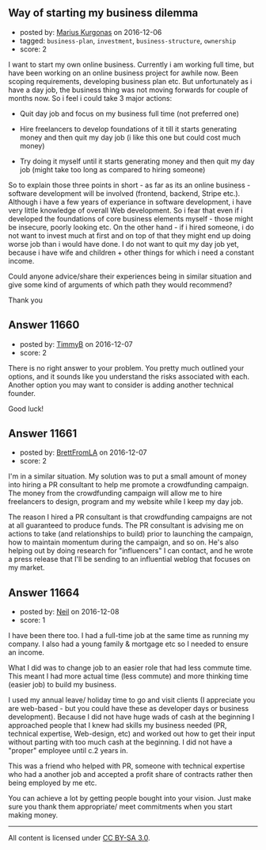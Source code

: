 ## Way of starting my business dilemma

- posted by: [Marius Kurgonas](https://stackexchange.com/users/1688399/marius-kurgonas) on 2016-12-06
- tagged: `business-plan`, `investment`, `business-structure`, `ownership`
- score: 2

I want to start my own online business. Currently i am working full time, but have been working on an online business project for awhile now. Been scoping requirements, developing business plan etc. But unfortunately as i have a day job, the business thing was not moving forwards for couple of months now. So i feel i could take 3 major actions: 

* Quit day job and focus on my business full time (not preferred one)

*  Hire freelancers to develop foundations of it till it starts generating money and then quit my day job (i like this one but could cost much money)
*  Try doing it myself until it starts generating money and then quit my day job (might take too long as compared to hiring someone)

So to explain those three points in short - as far as its an online business - software development will be involved (frontend, backend, Stripe etc.). Although i have a few years of experiance in software development, i have very little knowledge of overall Web development. So i fear that even if i developed the foundations of core business elements myself - those might be insecure, poorly looking etc. On the other hand - if i hired someone, i do not want to invest much at first and on top of that they might end up doing worse job than i would have done. I do not want to quit my day job yet, because i have wife and children + other things for which i need a constant income. 

Could anyone advice/share their experiences being in similar situation and give some kind of arguments of which path they would recommend?

Thank you


## Answer 11660

- posted by: [TimmyB](https://stackexchange.com/users/8782762/timmyb) on 2016-12-07
- score: 2

There is no right answer to your problem.  You pretty much outlined your options, and it sounds like you understand the risks associated with each.  Another option you may want to consider is adding another technical founder.

Good luck!


## Answer 11661

- posted by: [BrettFromLA](https://stackexchange.com/users/2813127/brettfromla) on 2016-12-07
- score: 2

I'm in a similar situation. My solution was to put a small amount of money into hiring a PR consultant to help me promote a crowdfunding campaign.  The money from the crowdfunding campaign will allow me to hire freelancers to design, program and my website while I keep my day job.

The reason I hired a PR consultant is that crowdfunding campaigns are not at all guaranteed to produce funds. The PR consultant is advising me on actions to take (and relationships to build) prior to launching the campaign, how to maintain momentum during the campaign, and so on.  He's also helping out by doing research for "influencers" I can contact, and he wrote a press release that I'll be sending to an influential weblog that focuses on my market.


## Answer 11664

- posted by: [Neil](https://stackexchange.com/users/2711480/neil) on 2016-12-08
- score: 1

I have been there too. I had a full-time job at the same time as running my company. I also had a young family & mortgage etc so I needed to ensure an income. 

What I did was to change job to an easier role that had less commute time. This meant I had more actual time (less commute) and more thinking time (easier job) to build my business. 

I used my annual leave/ holiday time to go and visit clients (I appreciate you are web-based - but you could have these as developer days or business development). Because I did not have huge wads of cash at the beginning I approached people that I knew had skills my business needed (PR, technical expertise, Web-design, etc) and worked out how to get their input without parting with too much cash at the beginning. I did not have a "proper" employee until c.2 years in.

This was a friend who helped with PR, someone with technical expertise who had a another job and accepted a profit share of contracts rather then being employed by me etc.

You can achieve a lot by getting people bought into your vision. Just make sure you thank them appropriate/ meet commitments when you start making money.



---

All content is licensed under [CC BY-SA 3.0](https://creativecommons.org/licenses/by-sa/3.0/).
